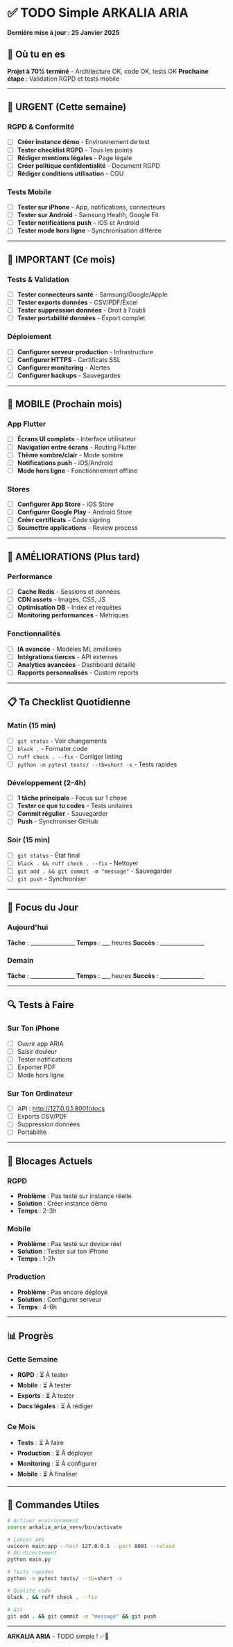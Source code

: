 # ✅ TODO Simple ARKALIA ARIA

**Dernière mise à jour : 25 Janvier 2025**

## 🎯 **Où tu en es**

**Projet à 70% terminé** - Architecture OK, code OK, tests OK
**Prochaine étape** : Validation RGPD et tests mobile

---

## 🚨 **URGENT (Cette semaine)**

### **RGPD & Conformité**
- [ ] **Créer instance démo** - Environnement de test
- [ ] **Tester checklist RGPD** - Tous les points
- [ ] **Rédiger mentions légales** - Page légale
- [ ] **Créer politique confidentialité** - Document RGPD
- [ ] **Rédiger conditions utilisation** - CGU

### **Tests Mobile**
- [ ] **Tester sur iPhone** - App, notifications, connecteurs
- [ ] **Tester sur Android** - Samsung Health, Google Fit
- [ ] **Tester notifications push** - iOS et Android
- [ ] **Tester mode hors ligne** - Synchronisation différée

---

## 🔧 **IMPORTANT (Ce mois)**

### **Tests & Validation**
- [ ] **Tester connecteurs santé** - Samsung/Google/Apple
- [ ] **Tester exports données** - CSV/PDF/Excel
- [ ] **Tester suppression données** - Droit à l'oubli
- [ ] **Tester portabilité données** - Export complet

### **Déploiement**
- [ ] **Configurer serveur production** - Infrastructure
- [ ] **Configurer HTTPS** - Certificats SSL
- [ ] **Configurer monitoring** - Alertes
- [ ] **Configurer backups** - Sauvegardes

---

## 📱 **MOBILE (Prochain mois)**

### **App Flutter**
- [ ] **Écrans UI complets** - Interface utilisateur
- [ ] **Navigation entre écrans** - Routing Flutter
- [ ] **Thème sombre/clair** - Mode sombre
- [ ] **Notifications push** - iOS/Android
- [ ] **Mode hors ligne** - Fonctionnement offline

### **Stores**
- [ ] **Configurer App Store** - iOS Store
- [ ] **Configurer Google Play** - Android Store
- [ ] **Créer certificats** - Code signing
- [ ] **Soumettre applications** - Review process

---

## 🚀 **AMÉLIORATIONS (Plus tard)**

### **Performance**
- [ ] **Cache Redis** - Sessions et données
- [ ] **CDN assets** - Images, CSS, JS
- [ ] **Optimisation DB** - Index et requêtes
- [ ] **Monitoring performances** - Métriques

### **Fonctionnalités**
- [ ] **IA avancée** - Modèles ML améliorés
- [ ] **Intégrations tierces** - API externes
- [ ] **Analytics avancées** - Dashboard détaillé
- [ ] **Rapports personnalisés** - Custom reports

---

## 📋 **Ta Checklist Quotidienne**

### **Matin (15 min)**
- [ ] `git status` - Voir changements
- [ ] `black .` - Formater code
- [ ] `ruff check . --fix` - Corriger linting
- [ ] `python -m pytest tests/ --tb=short -x` - Tests rapides

### **Développement (2-4h)**
- [ ] **1 tâche principale** - Focus sur 1 chose
- [ ] **Tester ce que tu codes** - Tests unitaires
- [ ] **Commit régulier** - Sauvegarder
- [ ] **Push** - Synchroniser GitHub

### **Soir (15 min)**
- [ ] `git status` - État final
- [ ] `black . && ruff check . --fix` - Nettoyer
- [ ] `git add . && git commit -m "message"` - Sauvegarder
- [ ] `git push` - Synchroniser

---

## 🎯 **Focus du Jour**

### **Aujourd'hui**
**Tâche** : ________________
**Temps** : ___ heures
**Succès** : ________________

### **Demain**
**Tâche** : ________________
**Temps** : ___ heures
**Succès** : ________________

---

## 🔍 **Tests à Faire**

### **Sur Ton iPhone**
- [ ] Ouvrir app ARIA
- [ ] Saisir douleur
- [ ] Tester notifications
- [ ] Exporter PDF
- [ ] Mode hors ligne

### **Sur Ton Ordinateur**
- [ ] API : http://127.0.0.1:8001/docs
- [ ] Exports CSV/PDF
- [ ] Suppression données
- [ ] Portabilité

---

## 🚨 **Blocages Actuels**

### **RGPD**
- **Problème** : Pas testé sur instance réelle
- **Solution** : Créer instance démo
- **Temps** : 2-3h

### **Mobile**
- **Problème** : Pas testé sur device réel
- **Solution** : Tester sur ton iPhone
- **Temps** : 1-2h

### **Production**
- **Problème** : Pas encore déployé
- **Solution** : Configurer serveur
- **Temps** : 4-6h

---

## 📊 **Progrès**

### **Cette Semaine**
- **RGPD** : ⏳ À tester
- **Mobile** : ⏳ À tester
- **Exports** : ⏳ À tester
- **Docs légales** : ⏳ À rédiger

### **Ce Mois**
- **Tests** : ⏳ À faire
- **Production** : ⏳ À déployer
- **Monitoring** : ⏳ À configurer
- **Mobile** : ⏳ À finaliser

---

## 🔧 **Commandes Utiles**

```bash
# Activer environnement
source arkalia_aria_venv/bin/activate

# Lancer API
uvicorn main:app --host 127.0.0.1 --port 8001 --reload
# OU directement
python main.py

# Tests rapides
python -m pytest tests/ --tb=short -x

# Qualité code
black . && ruff check . --fix

# Git
git add . && git commit -m "message" && git push
```

---

**ARKALIA ARIA** - TODO simple ! ✅🎯
